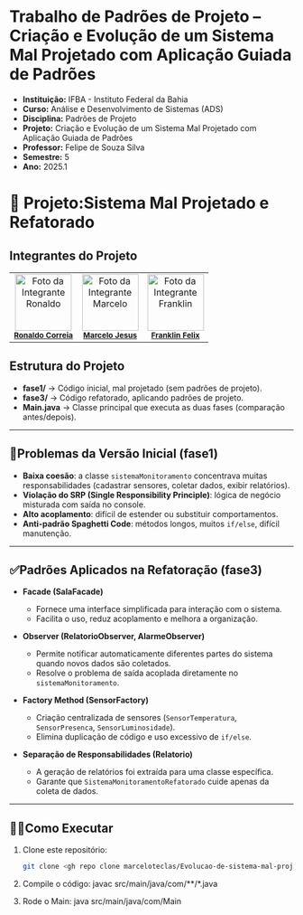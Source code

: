 # Trabalho de Padrões de Projeto – Criação e Evolução de um Sistema Mal Projetado com Aplicação Guiada de Padrões
- **Instituição:** IFBA - Instituto Federal da Bahia
- **Curso:** Análise e Desenvolvimento de Sistemas (ADS)
- **Disciplina:** Padrões de Projeto 
- **Projeto:** Criação e Evolução de um Sistema Mal Projetado com Aplicação Guiada de Padrões
- **Professor:** Felipe de Souza Silva
- **Semestre:** 5
- **Ano:** 2025.1

# 📌 Projeto:Sistema Mal Projetado e Refatorado

## Integrantes do Projeto

<table>
  <tr>
        <td align="center">
      <img src="https://avatars.githubusercontent.com/u/129338943?v=4" width="100px;" alt="Foto da Integrante Ronaldo"/><br />
      <sub><b><a href="https://github.com/Ronaldo-Correia">Ronaldo Correia</a></b></sub>
    </td>
    <td align="center">
      <img src="https://avatars.githubusercontent.com/u/114780494?v=4" width="100px;" alt="Foto da Integrante Marcelo"/><br />
      <sub><b><a href="https://github.com/marceloteclas">Marcelo Jesus</a></b></sub>
    </td>
    <td align="center">
      <img src="https://avatars.githubusercontent.com/u/129909472?v=4" width="100px;" alt="Foto da Integrante Franklin"/><br />
      <sub><b><a href="[https://github.com/marceloteclas](https://github.com/FranklinFelixADS)">Franklin Felix</a></b></sub>
    </td>

  </tr>
</table>

## Estrutura do Projeto
- **fase1/** → Código inicial, mal projetado (sem padrões de projeto).
- **fase3/** → Código refatorado, aplicando padrões de projeto.
- **Main.java** → Classe principal que executa as duas fases (comparação antes/depois).

---

## 🚩Problemas da Versão Inicial (fase1)
- **Baixa coesão**: a classe `sistemaMonitoramento` concentrava muitas responsabilidades (cadastrar sensores, coletar dados, exibir relatórios).  
- **Violação do SRP (Single Responsibility Principle)**: lógica de negócio misturada com saída no console.  
- **Alto acoplamento**: difícil de estender ou substituir comportamentos.  
- **Anti-padrão Spaghetti Code**: métodos longos, muitos `if/else`, difícil manutenção.

---

## ✅Padrões Aplicados na Refatoração (fase3)
- **Facade (SalaFacade)**  
  - Fornece uma interface simplificada para interação com o sistema.  
  - Facilita o uso, reduz acoplamento e melhora a organização.

- **Observer (RelatorioObserver, AlarmeObserver)**  
  - Permite notificar automaticamente diferentes partes do sistema quando novos dados são coletados.  
  - Resolve o problema de saída acoplada diretamente no `sistemaMonitoramento`.

- **Factory Method (SensorFactory)**  
  - Criação centralizada de sensores (`SensorTemperatura`, `SensorPresenca`, `SensorLuminosidade`).  
  - Elimina duplicação de código e uso excessivo de `if/else`.

- **Separação de Responsabilidades (Relatorio)**  
  - A geração de relatórios foi extraída para uma classe específica.  
  - Garante que `SistemaMonitoramentoRefatorado` cuide apenas da coleta de dados.

---

## 👨‍💻Como Executar
1. Clone este repositório:
   ```bash
   git clone <gh repo clone marceloteclas/Evolucao-de-sistema-mal-projetado-com-Padroes>
   ```
2. Compile o código:
   javac src/main/java/com/**/*.java
 
3. Rode o Main:
   java src/main/java/com/Main
   
